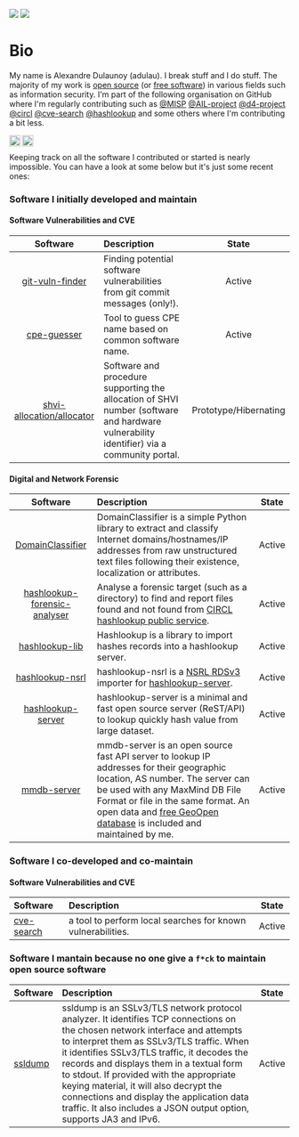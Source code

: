 ![](https://github-readme-stats.vercel.app/api?username=adulau&show_icons=true&count_private=true)
![](https://github-readme-stats.vercel.app/api/top-langs/?username=adulau&hide=html&layout=compact)

# Bio

My name is Alexandre Dulaunoy (adulau). I break stuff and I do stuff. The majority of my work is [open source](https://opensource.org/osd) (or [free software](https://en.wikipedia.org/wiki/The_Free_Software_Definition)) in various fields such as information security. I'm part of the following organisation on GitHub where I'm regularly contributing such as [@MISP](https://github.com/MISP) [@AIL-project](https://github.com/ail-project) [@d4-project](https://github.com/d4-project) [@circl](https://github.com/circl) [@cve-search](https://github.com/cve-search) [@hashlookup](https://github.com/hashlookup) and some others where I'm contributing a bit less.

<a href="https://twitter.com/adulau">
  <img align="left" alt="Alexandre Dulaunoy's Twitter" width="20px" src="https://simpleicons.now.sh/twitter/495f7e" />
</a>
<a href="https://www.flickr.com/photos/adulau/">
  <img align="left" alt="Alexandre Dulaunoy's flickr" width="20px" src="https://simpleicons.now.sh/flickr/495f7e" />
</a><br />

Keeping track on all the software I contributed or started is nearly impossible. You can have a look at some below but it's just some recent ones:

### Software I initially developed and maintain

#### Software Vulnerabilities and CVE

|Software|Description|State|
|:---:|:---|:---:|
|[git-vuln-finder](https://github.com/cve-search/git-vuln-finder)|Finding potential software vulnerabilities from git commit messages (only!).|Active|
|[cpe-guesser](https://github.com/cve-search/cpe-guesser)|Tool to guess CPE name based on common software name.|Active|
|[shvi-allocation/allocator](https://github.com/cve-search/allocator)|Software and procedure supporting the allocation of SHVI number (software and hardware vulnerability identifier) via a community portal.|Prototype/Hibernating|

#### Digital and Network Forensic

|Software|Description|State|
|:---:|:---|:---:|
|[DomainClassifier](https://github.com/adulau/DomainClassifier)|DomainClassifier is a simple Python library to extract and classify Internet domains/hostnames/IP addresses from raw unstructured text files following their existence, localization or attributes.|Active|
|[hashlookup-forensic-analyser](https://github.com/hashlookup/hashlookup-forensic-analyser)|Analyse a forensic target (such as a directory) to find and report files found and not found from [CIRCL hashlookup public service](https://hashlookup.circl.lu/).|Active|
|[hashlookup-lib](https://github.com/hashlookup/hashlookup-lib)|Hashlookup is a library to import hashes records into a hashlookup server.|Active|
|[hashlookup-nsrl](https://github.com/hashlookup/hashlookup-nsrl)|hashlookup-nsrl is a [NSRL RDSv3](https://www.nist.gov/itl/ssd/software-quality-group/national-software-reference-library-nsrl) importer for [hashlookup-server](https://github.com/adulau/hashlookup-server).|Active|
|[hashlookup-server](https://github.com/adulau/hashlookup-server)|hashlookup-server is a minimal and fast open source server (ReST/API) to lookup quickly hash value from large dataset.|Active|
|[mmdb-server](https://github.com/adulau/mmdb-server)|mmdb-server is an open source fast API server to lookup IP addresses for their geographic location, AS number. The server can be used with any MaxMind DB File Format or file in the same format. An open data and [free GeoOpen database](https://cra.circl.lu/opendata/geo-open/) is included and maintained by me.|Active|

### Software I co-developed and co-maintain

#### Software Vulnerabilities and CVE

|Software|Description|State|
|:---|:---|:---:|
|[cve-search](https://github.com/cve-search/cve-search)|a tool to perform local searches for known vulnerabilities.|Active|

### Software I mantain because no one give a `f*ck` to maintain open source software

|Software|Description|State|
|:---|:---|:---:|
|[ssldump](https://github.com/adulau/ssldump)|ssldump is an SSLv3/TLS network protocol analyzer. It identifies TCP connections on the chosen network interface and attempts to interpret them as SSLv3/TLS traffic. When it identifies SSLv3/TLS traffic, it decodes the records and displays them in a textual form to stdout. If provided with the appropriate keying material, it will also decrypt the connections and display the application data traffic. It also includes a JSON output option, supports JA3 and IPv6.|Active|
